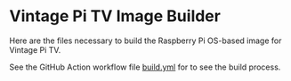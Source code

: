 # Vintage Pi TV Image Builder

Here are the files necessary to build the Raspberry Pi OS-based image for
Vintage Pi TV.

See the GitHub Action workflow file [build.yml](../.github/workflows/build.yml)
for to see the build process.
